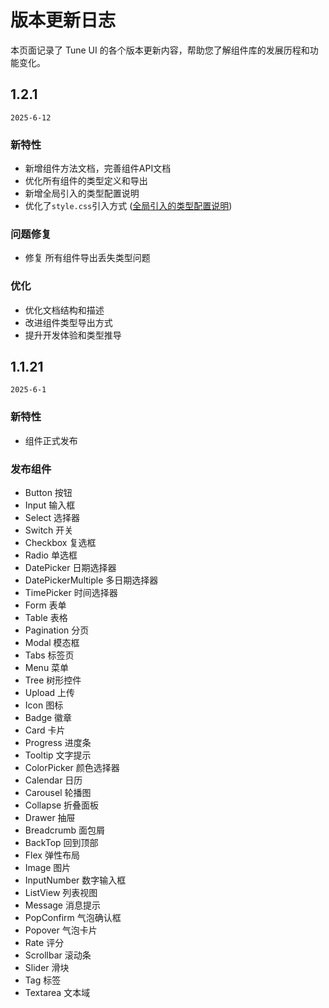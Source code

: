 # 版本更新日志

本页面记录了 Tune UI 的各个版本更新内容，帮助您了解组件库的发展历程和功能变化。

## 1.2.1

`2025-6-12`

### 新特性

- 新增组件方法文档，完善组件API文档
- 优化所有组件的类型定义和导出
- 新增全局引入的类型配置说明
- 优化了`style.css`引入方式 ([全局引入的类型配置说明](/guide/installation/))

### 问题修复

- 修复 所有组件导出丢失类型问题

### 优化

- 优化文档结构和描述
- 改进组件类型导出方式
- 提升开发体验和类型推导

## 1.1.21

`2025-6-1`

### 新特性

- 组件正式发布

### 发布组件

- Button 按钮
- Input 输入框
- Select 选择器
- Switch 开关
- Checkbox 复选框
- Radio 单选框
- DatePicker 日期选择器
- DatePickerMultiple 多日期选择器
- TimePicker 时间选择器
- Form 表单
- Table 表格
- Pagination 分页
- Modal 模态框
- Tabs 标签页
- Menu 菜单
- Tree 树形控件
- Upload 上传
- Icon 图标
- Badge 徽章
- Card 卡片
- Progress 进度条
- Tooltip 文字提示
- ColorPicker 颜色选择器
- Calendar 日历
- Carousel 轮播图
- Collapse 折叠面板
- Drawer 抽屉
- Breadcrumb 面包屑
- BackTop 回到顶部
- Flex 弹性布局
- Image 图片
- InputNumber 数字输入框
- ListView 列表视图
- Message 消息提示
- PopConfirm 气泡确认框
- Popover 气泡卡片
- Rate 评分
- Scrollbar 滚动条
- Slider 滑块
- Tag 标签
- Textarea 文本域
